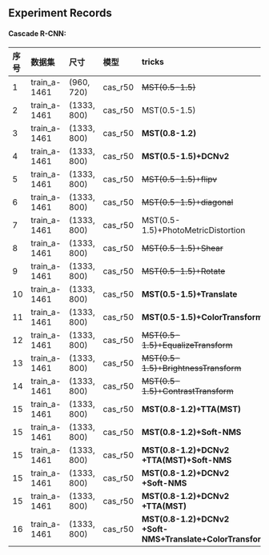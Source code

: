 Experiment Records
------------------

#### Cascade R-CNN: 


|序号| 数据集 | 尺寸 | 模型 | tricks |  score | local |
|:----| :-----| :---- | :---- | :---- |:---- | :---- |
|1| train_a-1461 | (960, 720) | cas_r50 | ~~MST(0.5-1.5)~~  |  0.869196  | 0.915 | 
|2| train_a-1461 | (1333, 800) | cas_r50 | MST(0.5-1.5)| 0.872508 | 0.926 |
|3| train_a-1461 | (1333, 800) | cas_r50 | **MST(0.8-1.2)** | 0.881005 | 0.936 |
|4| train_a-1461 | (1333, 800) | cas_r50 | **MST(0.5-1.5)+DCNv2**  | 0.881057 | 0.933 |
|5| train_a-1461 | (1333, 800) | cas_r50 | ~~MST(0.5-1.5)+flipv~~  | 0.866532 | 0.923 |
|6| train_a-1461 | (1333, 800) |cas_r50 | ~~MST(0.5-1.5)+diagonal~~  | 0.866769 | 0.923 |
|7| train_a-1461 | (1333, 800) | cas_r50 | MST(0.5-1.5)+PhotoMetricDistortion  |  |  |
|8| train_a-1461 | (1333, 800) | cas_r50 | ~~MST(0.5-1.5)+Shear~~  | Errno 99 |  |
|9| train_a-1461 | (1333, 800) | cas_r50 | ~~MST(0.5-1.5)+Rotate~~  | 0.845165 | 0.888 |
|10| train_a-1461 | (1333, 800) | cas_r50 | **MST(0.5-1.5)+Translate**  | 0.877453 | 0.924 |
|11| train_a-1461 | (1333, 800) | cas_r50 | **MST(0.5-1.5)+ColorTransform**  | 0.874534 | 0.925 |
|12| train_a-1461 | (1333, 800) | cas_r50 | ~~MST(0.5-1.5)+EqualizeTransform~~  | 0.866053 | 0.921 |
|13| train_a-1461 | (1333, 800) | cas_r50 | ~~MST(0.5-1.5)+BrightnessTransform~~  | 0.834906 | 0.908 |
|14| train_a-1461 | (1333, 800) | cas_r50 | ~~MST(0.5-1.5)+ContrastTransform~~  | 0.841905 | 0.907 |
|15| train_a-1461 | (1333, 800) | cas_r50 | **MST(0.8-1.2)+TTA(MST)** | 0.87775 |  |
|15| train_a-1461 | (1333, 800) | cas_r50 | **MST(0.8-1.2)+Soft-NMS** | 0.881796 |  |
|15| train_a-1461 | (1333, 800) | cas_r50 | **MST(0.8-1.2)+DCNv2<br>+TTA(MST)+Soft-NMS**  | 0.886217 |  |
|15| train_a-1461 | (1333, 800) | cas_r50 | **MST(0.8-1.2)+DCNv2<br>+Soft-NMS**  | 0.887587 |  |
|15| train_a-1461 | (1333, 800) | cas_r50 | **MST(0.8-1.2)+DCNv2<br>+TTA(MST)**  | 0.886806 |  |
|16| train_a-1461 | (1333, 800) | cas_r50 | **MST(0.8-1.2)+DCNv2<br>+Soft-NMS+Translate+ColorTransform**  |  |  |


         